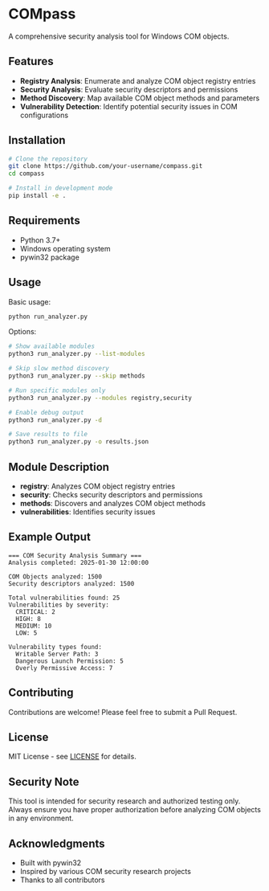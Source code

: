 # COMpass


A comprehensive security analysis tool for Windows COM objects.

## Features

- **Registry Analysis**: Enumerate and analyze COM object registry entries
- **Security Analysis**: Evaluate security descriptors and permissions
- **Method Discovery**: Map available COM object methods and parameters
- **Vulnerability Detection**: Identify potential security issues in COM configurations

## Installation

```bash
# Clone the repository
git clone https://github.com/your-username/compass.git
cd compass

# Install in development mode
pip install -e .
```

## Requirements

- Python 3.7+
- Windows operating system
- pywin32 package

## Usage

Basic usage:
```bash
python run_analyzer.py
```

Options:
```bash
# Show available modules
python3 run_analyzer.py --list-modules

# Skip slow method discovery
python3 run_analyzer.py --skip methods

# Run specific modules only
python3 run_analyzer.py --modules registry,security

# Enable debug output
python3 run_analyzer.py -d

# Save results to file
python3 run_analyzer.py -o results.json
```

## Module Description

- **registry**: Analyzes COM object registry entries
- **security**: Checks security descriptors and permissions
- **methods**: Discovers and analyzes COM object methods
- **vulnerabilities**: Identifies security issues 

## Example Output

```
=== COM Security Analysis Summary ===
Analysis completed: 2025-01-30 12:00:00

COM Objects analyzed: 1500
Security descriptors analyzed: 1500

Total vulnerabilities found: 25
Vulnerabilities by severity:
  CRITICAL: 2
  HIGH: 8
  MEDIUM: 10
  LOW: 5

Vulnerability types found:
  Writable Server Path: 3
  Dangerous Launch Permission: 5
  Overly Permissive Access: 7
```

## Contributing

Contributions are welcome! Please feel free to submit a Pull Request.

## License

MIT License - see [LICENSE](LICENSE) for details.

## Security Note

This tool is intended for security research and authorized testing only. Always ensure you have proper authorization before analyzing COM objects in any environment.

## Acknowledgments

- Built with pywin32
- Inspired by various COM security research projects
- Thanks to all contributors